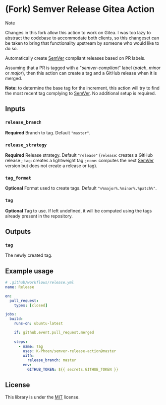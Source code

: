 # (Fork) Semver Release Gitea Action

> [!NOTE]  
> Changes in this fork allow this action to work on Gitea. I was too lazy to abstract the codebase to accommodate both clients, so this changeset can be taken to bring that functionality upstream by someone who would like to do so.

Automatically create [SemVer](https://semver.org/) compliant releases based on
PR labels.

Assuming that a PR is tagged with a "*semver-compliant*" label (*patch*, *minor* or *major*),
then this action can create a tag and a GitHub release when it is merged.

**Note:** to determine the base tag for the increment, this action will try to
find the most recent tag complying to [SemVer](https://semver.org/). No
additional setup is required.

## Inputs

### `release_branch`

**Required** Branch to tag. Default `"master"`.

### `release_strategy`

**Required** Release strategy. Default `"release"` (`release`: creates a GitHub
release ; `tag`: creates a lightweight tag ; `none`: computes the next
[SemVer](https://semver.org/) version but does not create a release or tag).

### `tag_format`

**Optional** Format used to create tags. Default `"v%major%.%minor%.%patch%"`.

### `tag`

**Optional** Tag to use. If left undefined, it will be computed using the tags
already present in the repository.

## Outputs

### `tag`

The newly created tag.

## Example usage

```yaml
# .github/workflows/release.yml
name: Release

on:
  pull_request:
    types: [closed]

jobs:
  build:
    runs-on: ubuntu-latest

    if: github.event.pull_request.merged
    
    steps:
      - name: Tag
        uses: K-Phoen/semver-release-action@master
        with:
          release_branch: master
        env:
          GITHUB_TOKEN: ${{ secrets.GITHUB_TOKEN }}

```

## License

This library is under the [MIT](LICENSE.md) license.

